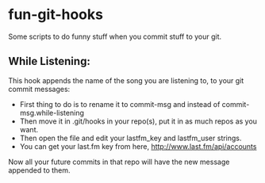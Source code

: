 fun-git-hooks
=============

Some scripts to do funny stuff when you commit stuff to your git. 

While Listening:
----------------

This hook appends the name of the song you are listening to, to your git commit messages:

- First thing to do is to rename it to commit-msg and instead of commit-msg.while-listening
- Then move it in .git/hooks in your repo(s), put it in as much repos as you want.
- Then open the file and edit your lastfm_key and lastfm_user strings.
- You can get your last.fm key from here, http://www.last.fm/api/accounts

Now all your future commits in that repo will have the new message appended to them.

